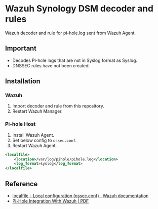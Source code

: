 # Wazuh Synology DSM decoder and rules

Wazuh decoder and rule for pi-hole.log sent from Wazuh Agent.

## Important

- Decodes Pi-hole logs that are not in Syslog format as Syslog.
- DNSSEC rules have not been created.

## Installation

### Wazuh

1. Import decoder and rule from this repository.
2. Restart Wazuh Manager.

### Pi-hole Host

1. Install Wazuh Agent.
2. Set below config to `ossec.conf`.
3. Restart Wazuh Agent.

```xml
<localfile>
    <location>/var/log/pihole/pihole.log</location>
    <log_format>syslog</log_format>
</localfile>
```

## Reference

- [localfile - Local configuration (ossec.conf) · Wazuh documentation](https://documentation.wazuh.com/current/user-manual/reference/ossec-conf/localfile.html)
- [Pi-Hole Integration With Wazuh | PDF](https://www.scribd.com/document/765969006/Pi-hole-integration-with-wazuh)
